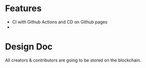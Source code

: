 # Features

- CI with Github Actions and CD on Github pages
- 

# Design Doc

All creators & contributors are going to be stored on the blockchain. 



